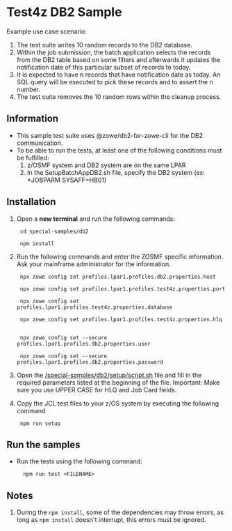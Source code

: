 # Test4z DB2 Sample

Example use case scenario:

1. The test suite writes 10 random records to the DB2 database.
2. Within the job submission, the batch application selects the records from the DB2 table based on some filters and afterwards it updates the notification date of this particular subset of records to today.
3. It is expected to have n records that have notification date as today. An SQL query will be executed to pick these records and to assert the n number.
4. The test suite removes the 10 random rows within the cleanup process.


## Information
* This sample test suite uses @zowe/db2-for-zowe-cli for the DB2 communication.
* To be able to run the tests, at least one of the following conditions must be fulfilled:
    1. z/OSMF system and DB2 system are on the same LPAR
    2. In the SetupBatchAppDB2.sh file, specify the DB2 system (ex: *JOBPARM SYSAFF=HB01)
    
    
## Installation

1. Open a **new terminal** and run the following commands:
    
        cd special-samples/db2
    
        npm install

2. Run the following commands and enter the ZOSMF specific information. 
   Ask your mainframe administrator for the information.

        npx zowe config set profiles.lpar1.profiles.db2.properties.host
    
        npx zowe config set profiles.lpar1.profiles.test4z.properties.port
    
        npx zowe config set profiles.lpar1.profiles.test4z.properties.database
    
        npx zowe config set profiles.lpar1.profiles.test4z.properties.hlq
    
        
        npx zowe config set --secure profiles.lpar1.profiles.db2.properties.user
    
        npx zowe config set --secure profiles.lpar1.profiles.db2.properties.password

        
3. Open the [/special-samples/db2/setup/script.sh](/special-samples/cascade/setup/script.sh)  file and fill in the required parameters listed at the beginning of the file. Important: Make sure you use UPPER CASE for HLQ and Job Card fields.
                                                                 
4. Copy the JCL test files to your z/OS system by executing the following command 

        npm run setup
        
## Run the samples

* Run the tests using the following command:

        npm run test <FILENAME>


## Notes

1. During the `npm install`, some of the dependencies may throw errors, as long as `npm install` doesn't interrupt, this errors must be ignored.
